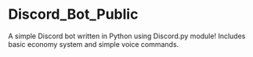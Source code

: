 # Discord_Bot_Public
A simple Discord bot written in Python using Discord.py module! Includes basic economy system and simple voice commands.
